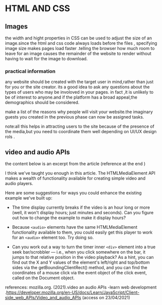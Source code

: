 # HTML AND CSS

## Images

the width and hight properties in CSS can be used to adjust the size of an image.since the html and
css code always loads before the files , specifying image size makes pages load faster .telling the
 browser how much room to leave for an image causes the remainder of the website to render without
having to wait for the image to download.

### practical information

any website should be created with the target user in mind,rather than just for you or the site
creator. its a good idea to ask any questions about the types of users who may be involoved in your
pages. in fact ,it is unlikely to be of interest to anyone.and if the platform has a broad appeal,the
 demographics should be considered.

make a list of the reasons why people will visit your website.the imaginary guests you created in the
 previous phase can now be assigned tasks.

note:all this helps in attracting users to the site because of the presence of the media,but you need
to coordinate them well depending on UI/UX design rols .

## video and audio APIs

the content below is an excerpt from the article (reference at the end )

I think we've taught you enough in this article. The HTMLMediaElement API makes a wealth of functionality
 available for creating simple video and audio players.

Here are some suggestions for ways you could enhance the existing example we've built up:

* The time display currently breaks if the video is an hour long or more (well, it won't display
hours; just minutes and seconds). Can you figure out how to change the example to make it display hours?

* Because ```<audio>``` elements have the same HTMLMediaElement functionality available to them, you could
easily get this player to work for an ```<audio>``` element too. Try doing so.

* Can you work out a way to turn the timer inner ```<div>``` element into a true seek bar/scrobbler — i.e., when
 you click somewhere on the bar, it jumps to that relative position in the video playback? As a hint, you
can find out the X and Y values of the element's left/right and top/bottom sides
 via the getBoundingClientRect() method, and you can find the coordinates of a mouse click via the event
object of the click event, called on the Document object.

references:
mozilla.org. (2021).video an audio APIs -learn web development .<https://developer.mozilla.org/en-US/docs/Learn/JavaScript/Client-side_web_APIs/Video_and_audio_APIs>
(access on 23/04/2021)
